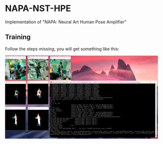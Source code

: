 # NAPA-NST-HPE
Implementation of "NAPA: Neural Art Human Pose Amplifier" 

## Training

Follow the steps *missing*, you will get something like this:

<p align="center">  
<img src="figs/train_screenshot.png">  
</p> 
